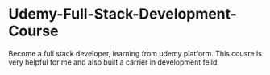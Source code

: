 # Udemy-Full-Stack-Development-Course
Become a full stack developer, learning from udemy  platform. This cousre is very  helpful for me and also built a carrier in development feild.
